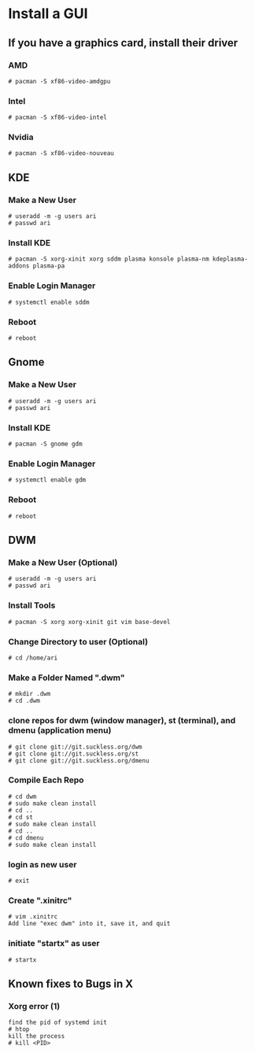 # Install a GUI
## If you have a graphics card, install their driver
### AMD
    # pacman -S xf86-video-amdgpu
### Intel
    # pacman -S xf86-video-intel
### Nvidia
    # pacman -S xf86-video-nouveau
## KDE
### Make a New User
    # useradd -m -g users ari
    # passwd ari
### Install KDE
    # pacman -S xorg-xinit xorg sddm plasma konsole plasma-nm kdeplasma-addons plasma-pa
### Enable Login Manager
    # systemctl enable sddm
### Reboot
    # reboot
## Gnome
### Make a New User
    # useradd -m -g users ari
    # passwd ari
### Install KDE
    # pacman -S gnome gdm
### Enable Login Manager
    # systemctl enable gdm
### Reboot
    # reboot
## DWM
### Make a New User (Optional)
    # useradd -m -g users ari
    # passwd ari
### Install Tools
    # pacman -S xorg xorg-xinit git vim base-devel
### Change Directory to user (Optional)
    # cd /home/ari
### Make a Folder Named ".dwm"
    # mkdir .dwm
    # cd .dwm
### clone repos for dwm (window manager), st (terminal), and dmenu (application menu)
    # git clone git://git.suckless.org/dwm
    # git clone git://git.suckless.org/st
    # git clone git://git.suckless.org/dmenu
### Compile Each Repo
    # cd dwm
    # sudo make clean install
    # cd ..
    # cd st
    # sudo make clean install
    # cd ..
    # cd dmenu
    # sudo make clean install
### login as new user
    # exit
### Create ".xinitrc"
    # vim .xinitrc
    Add line "exec dwm" into it, save it, and quit
### initiate "startx" as user
    # startx
## Known fixes to Bugs in X
### Xorg error (1)
    find the pid of systemd init
    # htop
    kill the process
    # kill <PID>
    
